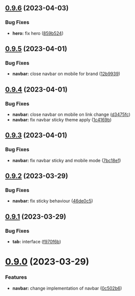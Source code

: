 ## [0.9.6](https://github.com/snowpact/snowpact-ui/compare/v0.9.5...v0.9.6) (2023-04-03)


### Bug Fixes

* **hero:** fix hero ([859b524](https://github.com/snowpact/snowpact-ui/commit/859b524e2a4f980f78ece39593c010e1fffe41e5))

## [0.9.5](https://github.com/snowpact/snowpact-ui/compare/v0.9.4...v0.9.5) (2023-04-01)


### Bug Fixes

* **navbar:** close navbar on mobile for brand ([12b9939](https://github.com/snowpact/snowpact-ui/commit/12b9939443b7df3e64af3e5e658b97d1e283cea2))

## [0.9.4](https://github.com/snowpact/snowpact-ui/compare/v0.9.3...v0.9.4) (2023-04-01)


### Bug Fixes

* **navbar:** close navbar on mobile on link change ([d3475fc](https://github.com/snowpact/snowpact-ui/commit/d3475fc61c239154d44467b9b43dbe507fc0e4fe))
* **navbar:** fix navbar sticky theme apply ([1c4169b](https://github.com/snowpact/snowpact-ui/commit/1c4169bb084f936c5e4ba7f890da8566f64c716d))

## [0.9.3](https://github.com/snowpact/snowpact-ui/compare/v0.9.2...v0.9.3) (2023-04-01)


### Bug Fixes

* **navbar:** fix navbar sticky and mobile mode ([7bc18e1](https://github.com/snowpact/snowpact-ui/commit/7bc18e137273bf5f9223ca6ab255ca5a5ae638ce))

## [0.9.2](https://github.com/snowpact/snowpact-ui/compare/v0.9.1...v0.9.2) (2023-03-29)


### Bug Fixes

* **navbar:** fix sticky behaviour ([46de0c5](https://github.com/snowpact/snowpact-ui/commit/46de0c5a61deb0f6593f74220fa1600b18a99942))

## [0.9.1](https://github.com/snowpact/snowpact-ui/compare/v0.9.0...v0.9.1) (2023-03-29)


### Bug Fixes

* **tab:** interface ([f970f6b](https://github.com/snowpact/snowpact-ui/commit/f970f6b0ac50951df0e15edf819cbaf12b5e5c04))

# [0.9.0](https://github.com/snowpact/snowpact-ui/compare/v0.8.1...v0.9.0) (2023-03-29)


### Features

* **navbar:** change implementation of navbar ([0c502b6](https://github.com/snowpact/snowpact-ui/commit/0c502b6fc56e0b41d40844bb9a98f978dcc2417d))
